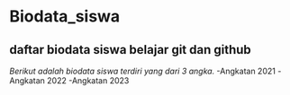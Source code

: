 # Biodata_siswa
daftar biodata siswa belajar git dan github
---
*Berikut adalah biodata siswa terdiri yang dari 3 angka.*
-Angkatan 2021
-Angkatan 2022
-Angkatan 2023
